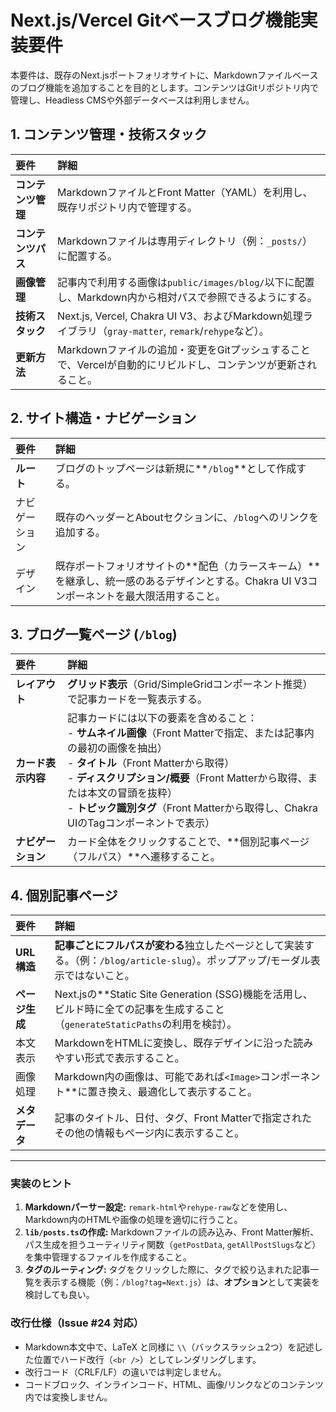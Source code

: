 # Next.js/Vercel Gitベースブログ機能実装要件

本要件は、既存のNext.jsポートフォリオサイトに、Markdownファイルベースのブログ機能を追加することを目的とします。コンテンツはGitリポジトリ内で管理し、Headless CMSや外部データベースは利用しません。

## 1\. コンテンツ管理・技術スタック

| 要件 | 詳細 |
| :--- | :--- |
| **コンテンツ管理** | MarkdownファイルとFront Matter（YAML）を利用し、既存リポジトリ内で管理する。 |
| **コンテンツパス** | Markdownファイルは専用ディレクトリ（例：`_posts/`）に配置する。 |
| **画像管理** | 記事内で利用する画像は`public/images/blog/`以下に配置し、Markdown内から相対パスで参照できるようにする。 |
| **技術スタック** | Next.js, Vercel, Chakra UI V3、およびMarkdown処理ライブラリ（`gray-matter`, `remark`/`rehype`など）。 |
| **更新方法** | Markdownファイルの追加・変更をGitプッシュすることで、Vercelが自動的にリビルドし、コンテンツが更新されること。 |

## 2\. サイト構造・ナビゲーション

| 要件 | 詳細 |
| :--- | :--- |
| **ルート** | ブログのトップページは新規に\*\*`/blog`**として作成する。 |
| ナビゲーション | 既存のヘッダーとAboutセクションに、`/blog`へのリンクを追加する。 |
| デザイン | 既存ポートフォリオサイトの**配色（カラースキーム）\*\*を継承し、統一感のあるデザインとする。Chakra UI V3コンポーネントを最大限活用すること。 |

## 3\. ブログ一覧ページ (`/blog`)

| 要件 | 詳細 |
| :--- | :--- |
| **レイアウト** | **グリッド表示**（Grid/SimpleGridコンポーネント推奨）で記事カードを一覧表示する。 |
| **カード表示内容** | 記事カードには以下の要素を含めること：<br>- **サムネイル画像**（Front Matterで指定、または記事内の最初の画像を抽出）<br>- **タイトル**（Front Matterから取得）<br>- **ディスクリプション/概要**（Front Matterから取得、または本文の冒頭を抜粋）<br>- **トピック識別タグ**（Front Matterから取得し、Chakra UIのTagコンポーネントで表示） |
| **ナビゲーション** | カード全体をクリックすることで、\*\*個別記事ページ（フルパス）\*\*へ遷移すること。 |

## 4\. 個別記事ページ

| 要件 | 詳細 |
| :--- | :--- |
| **URL構造** | **記事ごとにフルパスが変わる**独立したページとして実装する。（例：`/blog/article-slug`）。ポップアップ/モーダル表示ではないこと。 |
| **ページ生成** | Next.jsの**Static Site Generation (SSG)機能を活用し、ビルド時に全ての記事を生成すること（`generateStaticPaths`の利用を検討）。 |
| 本文表示 | MarkdownをHTMLに変換し、既存デザインに沿った読みやすい形式で表示すること。 |
| 画像処理 | Markdown内の画像は、可能であれば`<Image>`コンポーネント**に置き換え、最適化して表示すること。 |
| **メタデータ** | 記事のタイトル、日付、タグ、Front Matterで指定されたその他の情報もページ内に表示すること。 |

-----

### 実装のヒント

1.  **Markdownパーサー設定:** `remark-html`や`rehype-raw`などを使用し、Markdown内のHTMLや画像の処理を適切に行うこと。
2.  **`lib/posts.ts`の作成:** Markdownファイルの読み込み、Front Matter解析、パス生成を担うユーティリティ関数（`getPostData`, `getAllPostSlugs`など）を集中管理するファイルを作成すること。
3.  **タグのルーティング:** タグをクリックした際に、タグで絞り込まれた記事一覧を表示する機能（例：`/blog?tag=Next.js`）は、**オプション**として実装を検討しても良い。

### 改行仕様（Issue #24 対応）

- Markdown本文中で、LaTeX と同様に `\\`（バックスラッシュ2つ）を記述した位置でハード改行（`<br />`）としてレンダリングします。
- 改行コード（CRLF/LF）の違いでは判定しません。
- コードブロック、インラインコード、HTML、画像/リンクなどのコンテンツ内では変換しません。